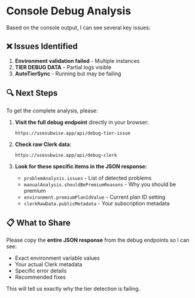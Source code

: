 # Console Debug Analysis

Based on the console output, I can see several key issues:

## ❌ Issues Identified

1. **Environment validation failed** - Multiple instances
2. **TIER DEBUG DATA** - Partial logs visible
3. **AutoTierSync** - Running but may be failing

## 🔍 Next Steps

To get the complete analysis, please:

1. **Visit the full debug endpoint** directly in your browser:
   ```
   https://usesubwise.app/api/debug-tier-issue
   ```

2. **Check raw Clerk data**:
   ```  
   https://usesubwise.app/api/debug-clerk
   ```

3. **Look for these specific items in the JSON response:**
   - `problemAnalysis.issues` - List of detected problems
   - `manualAnalysis.shouldBePremiumReasons` - Why you should be premium
   - `environment.premiumPlanIdValue` - Current plan ID setting
   - `clerkRawData.publicMetadata` - Your subscription metadata

## 📋 What to Share

Please copy the **entire JSON response** from the debug endpoints so I can see:
- Exact environment variable values
- Your actual Clerk metadata
- Specific error details
- Recommended fixes

This will tell us exactly why the tier detection is failing.
